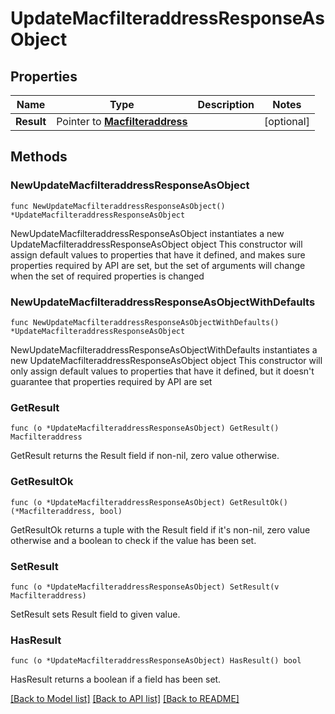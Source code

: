 # UpdateMacfilteraddressResponseAsObject

## Properties

Name | Type | Description | Notes
------------ | ------------- | ------------- | -------------
**Result** | Pointer to [**Macfilteraddress**](Macfilteraddress.md) |  | [optional] 

## Methods

### NewUpdateMacfilteraddressResponseAsObject

`func NewUpdateMacfilteraddressResponseAsObject() *UpdateMacfilteraddressResponseAsObject`

NewUpdateMacfilteraddressResponseAsObject instantiates a new UpdateMacfilteraddressResponseAsObject object
This constructor will assign default values to properties that have it defined,
and makes sure properties required by API are set, but the set of arguments
will change when the set of required properties is changed

### NewUpdateMacfilteraddressResponseAsObjectWithDefaults

`func NewUpdateMacfilteraddressResponseAsObjectWithDefaults() *UpdateMacfilteraddressResponseAsObject`

NewUpdateMacfilteraddressResponseAsObjectWithDefaults instantiates a new UpdateMacfilteraddressResponseAsObject object
This constructor will only assign default values to properties that have it defined,
but it doesn't guarantee that properties required by API are set

### GetResult

`func (o *UpdateMacfilteraddressResponseAsObject) GetResult() Macfilteraddress`

GetResult returns the Result field if non-nil, zero value otherwise.

### GetResultOk

`func (o *UpdateMacfilteraddressResponseAsObject) GetResultOk() (*Macfilteraddress, bool)`

GetResultOk returns a tuple with the Result field if it's non-nil, zero value otherwise
and a boolean to check if the value has been set.

### SetResult

`func (o *UpdateMacfilteraddressResponseAsObject) SetResult(v Macfilteraddress)`

SetResult sets Result field to given value.

### HasResult

`func (o *UpdateMacfilteraddressResponseAsObject) HasResult() bool`

HasResult returns a boolean if a field has been set.


[[Back to Model list]](../README.md#documentation-for-models) [[Back to API list]](../README.md#documentation-for-api-endpoints) [[Back to README]](../README.md)


